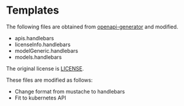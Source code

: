 # Templates

The following files are obtained from [openapi-generator] and modified.

- apis.handlebars
- licenseInfo.handlebars
- modelGeneric.handlebars
- models.handlebars

The original license is [LICENSE](LICENSE).

These files are modified as follows:

- Change format from mustache to handlebars
- Fit to kubernetes API

[openapi-generator]:https://github.com/OpenAPITools/openapi-generator/tree/master/modules/openapi-generator/src/main/resources/typescript-fetch
